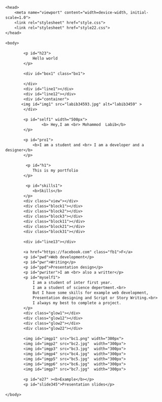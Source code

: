 
<html> 

    <head>
        <meta name="viewport" content="width=device-width, initial-scale=1.0">
        <link rel="stylesheet" href="style.css">
        <link rel="stylesheet" href="style22.css">
    </head>

    <body>

            <p id="h23"> 
                Hello world
            </p>

            <div id="box1" class="bx1">
             
            </div> 
            <div id="line1"></div> 
            <div id="line12"></div>
            <div id="container">
           <img id="img1" src="labib34593.jpg" alt="labib3459" > 
            </div>

            <p id="self1" width="500px">
                    <b> Hey,I am <br> Mohammod  Labib</b>
            </p>

            <p id="pro1">
                <b>I am a student and <br> I am a developer and a designer</b>
            </p>

             <p id="h1"> 
                This is my portfolio
            </p>

             <p id="skills1">
                <b>Skills</b>
            </p>
            <div class="view"></div>
            <div class="block1"></div>
            <div class="block2"></div>
            <div class="block3"></div>
            <div class="block11"></div>
            <div class="block21"></div>
            <div class="block31"></div>

            <div id="line13"></div>

            <a href="https://facebook.com" class="fb1">F</a>
            <p id="pwd">Web development</p>
            <p id="pwr">Writing</p>
            <p id="ppd">Presentation design</p>
            <p id="pwriter">I am <br> also a writter</p>
            <p id="myself1">
                I am a student of inter first year. 
                I am a student of science depertment.<br>
                But I have some skills for example web development,
                Presentation designing and Script or Story Writing.<br>
                I always my best to complete a project.
            </p>
            <div class="glow1"></div>
            <div class="glow12"></div>
            <div class="glow2"></div>
            <div class="glow22"></div>

            <img id="imgp1" src="bc1.png" width="300px">
            <img id="imgp2" src="bc2.jpg"  width="300px">
            <img id="imgp3" src="bc3.jpg"  width="300px">
            <img id="imgp4" src="bc4.jpg"  width="300px">
            <img id="imgp5" src="bc5.jpg"  width="300px">
            <img id="imgp6" src="bc6.jpg"  width="300px">
            <img id="imgp7" src="bc7.jpg"  width="300px">

            <p id="e27" ><b>Example</b></p>
            <p id="slide345">Presentation slides</p>

    </body>




</html>
